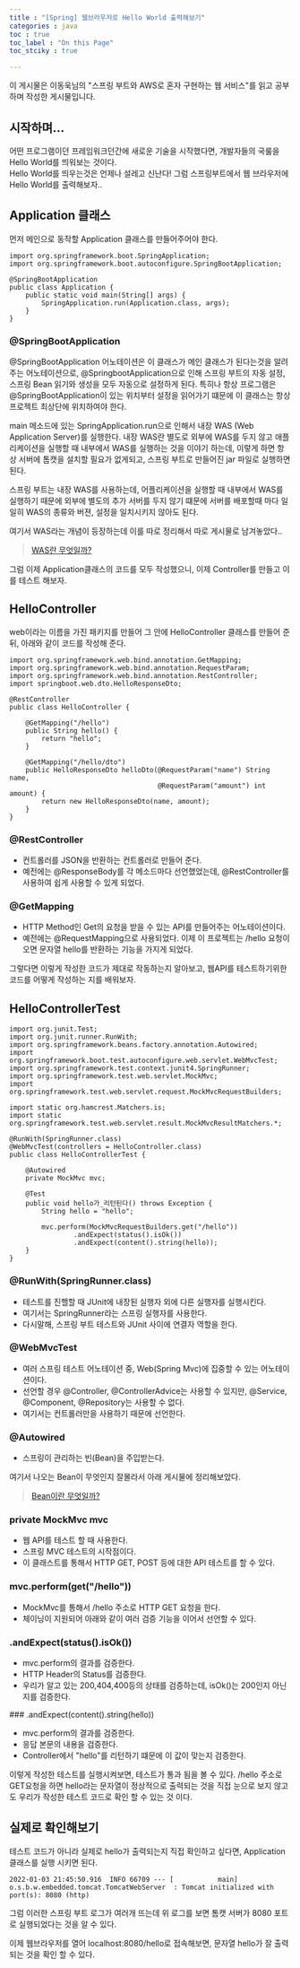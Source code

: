 ```yaml
---
title : "[Spring] 웹브라우저로 Hello World 출력해보기"
categories : java
toc : true
toc_label : "On this Page"
toc_stciky : true

---
```

이 게시물은 이동욱님의 "스프링 부트와 AWS로 혼자 구현하는 웹 서비스"를 읽고 공부하며 작성한 게시물입니다.

## 시작하며...
어떤 프로그램이던 프레임워크던간에 새로운 기술을 시작했다면, 개발자들의 국룰을 Hello World를 띄워보는 것이다.       
Hello World를 띄우는것은 언제나 설레고 신난다! 그럼 스프링부트에서 웹 브라우저에 Hello World를 출력해보자..

## Application 클래스
먼저 메인으로 동작할 Application 클래스를 만들어주어야 한다. 

```
import org.springframework.boot.SpringApplication;
import org.springframework.boot.autoconfigure.SpringBootApplication;

@SpringBootApplication
public class Application {
    public static void main(String[] args) {
        SpringApplication.run(Application.class, args);
    }
}
```

### @SpringBootApplication
@SpringBootApplication 어노테이션은 이 클래스가 메인 클래스가 된다는것을 알려주는 어노테이션으로, @SpringbootApplication으로 인해 스프링 부트의 자동 설정, 스프링 Bean 읽기와 생성을 모두 자동으로 설정하게 된다. 
특히나 항상 프로그램은 @SpringBootApplication이 있는 위치부터 설정을 읽어가기 떄문에 이 클래스는 항상 프로젝트 최상단에 위치하여야 한다. 

main 메소드에 있는 SpringApplication.run으로 인해서 내장 WAS (Web Application Server)를 실행한다. 내장 WAS란 별도로 외부에 WAS를 두지 않고 애플리케이션을 실행할 때 내부에서 WAS를 실행하는 것을 이야기 하는데, 이렇게 하면 항상 서버에 톰캣을 설치할 필요가 없게되고, 스프링 부트로 만들어진 jar 파일로 실행하면 된다.

스프링 부트는 내장 WAS를 사용하는데, 어플리케이션을 실행할 때 내부에서 WAS를 실행하기 때문에 외부에 별도의 추가 서버를 두지 않기 떄문에 서버를 배포할때 마다 일일히 WAS의 종류와 버젼, 설정을 일치시키지 않아도 된다.

여기서 WAS라는 개념이 등장하는데 이를 따로 정리해서 따로 게시물로 남겨놓았다..

> [WAS란 무엇일까?](https://learnote-dev.com/java/Java-WAS란-무엇일까/)

그럼 이제 Application클래스의 코드를 모두 작성했으니, 이제 Controller를 만들고 이를 테스트 해보자.

## HelloController
web이라는 이름을 가진 패키지를 만들어 그 안에 HelloController 클래스를 만들어 준 뒤, 아래와 같이 코드를 작성해 준다.

```
import org.springframework.web.bind.annotation.GetMapping;
import org.springframework.web.bind.annotation.RequestParam;
import org.springframework.web.bind.annotation.RestController;
import springboot.web.dto.HelloResponseDto;

@RestController
public class HelloController {

    @GetMapping("/hello")
    public String hello() {
        return "hello";
    }

    @GetMapping("/hello/dto")
    public HelloResponseDto helloDto(@RequestParam("name") String name,
                                     @RequestParam("amount") int amount) {
        return new HelloResponseDto(name, amount);
    }
}
```
### @RestController
- 컨트롤러를 JSON을 반환하는 컨트롤러로 만들어 준다.
- 예전에는 @ResponseBody를 각 메소드마다 선언했었는데, @RestController를 사용하여 쉽게 사용할 수 있게 되었다.

### @GetMapping
- HTTP Method인 Get의 요청을 받을 수 있는 API를 만들어주는 어노테이션이다.
- 예전에는 @RequestMapping으로 사용되었다. 이제 이 프로젝트는 /hello 요청이 오면 문자열 hello를 반환하는 기능을 가지게 되었다.

그렇다면 이렇게 작성한 코드가 제대로 작동하는지 알아보고, 웹API를 테스트하기위한 코드를 어떻게 작성하는 지를 배워보자.

## HelloControllerTest
```
import org.junit.Test;
import org.junit.runner.RunWith;
import org.springframework.beans.factory.annotation.Autowired;
import org.springframework.boot.test.autoconfigure.web.servlet.WebMvcTest;
import org.springframework.test.context.junit4.SpringRunner;
import org.springframework.test.web.servlet.MockMvc;
import org.springframework.test.web.servlet.request.MockMvcRequestBuilders;

import static org.hamcrest.Matchers.is;
import static org.springframework.test.web.servlet.result.MockMvcResultMatchers.*;

@RunWith(SpringRunner.class)
@WebMvcTest(controllers = HelloController.class)
public class HelloControllerTest {

    @Autowired
    private MockMvc mvc;

    @Test
    public void hello가_리턴된다() throws Exception {
        String hello = "hello";

        mvc.perform(MockMvcRequestBuilders.get("/hello"))
                .andExpect(status().isOk())
                .andExpect(content().string(hello));
    }
}
```
### @RunWith(SpringRunner.class)
- 테스트를 진핼할 때 JUnit에 내장된 실행자 외에 다른 실행자를 실행시킨다.
- 여기서는 SpringRunner라는 스프링 실행자를 사용한다.
- 다시말해, 스프링 부트 테스트와 JUnit 사이에 연결자 역할을 한다.

### @WebMvcTest
- 여러 스프링 테스트 어노테이션 중, Web(Spring Mvc)에 집중할 수 있는 어노테이션이다.
- 선언할 경우 @Controller, @ControllerAdvice는 사용할 수 있지만, @Service, @Component, @Repository는 사용할 수 없다.
- 여기서는 컨트롤러만을 사용하기 때문에 선언한다.

### @Autowired
- 스프링이 관리하는 빈(Bean)을 주입받는다.

여기서 나오는 Bean이 무엇인지 잘몰라서 아래 게시물에 정리해보았다.

> [Bean이란 무엇일까?](https://learnote-dev.com/java/Spring-Bean이란-무엇일까/)

### private MockMvc mvc
- 웹 API를 테스트 할 때 사용한다.
- 스프링 MVC 테스트의 시작점이다.
- 이 클래스트를 통해서 HTTP GET, POST 등에 대한 API 테스트를 할 수 있다.

### mvc.perform(get("/hello"))
- MockMvc를 통해서 /hello 주소로 HTTP GET 요청을 한다.
- 체이닝이 지원되어 아래와 같이 여러 검증 기능을 이어서 선언할 수 있다.

### .andExpect(status().isOk())
- mvc.perform의 결과를 검증한다.
- HTTP Header의 Status를 검증한다.
- 우리가 알고 있는 200,404,400등의 상태를 검증하는데, isOk()는 200인지 아닌지를 검증한다.

###​ .andExpect(content().string(hello))
- mvc.perform의 결과를 검증한다.
- 응답 본문의 내용을 검증한다.
- Controller에서 "hello"를 리턴하기 떄문에 이 값이 맞는지 검증한다.

이렇게 작성한 테스트를 실행시켜보면, 테스트가 통과 됨을 볼 수 있다. /hello 주소로 GET요청을 하면 hello라는 문자열이 정상적으로 출력되는 것을 직접 눈으로 보지 않고도 우리가 작성한 테스트 코드로 확인 할 수 있는 것 이다.

## 실제로 확인해보기
테스트 코드가 아니라 실제로 hello가 출력되는지 직접 확인하고 싶다면, Application 클래스를 실행 시키면 된다.

```
2022-01-03 21:45:50.916  INFO 66709 --- [           main] o.s.b.w.embedded.tomcat.TomcatWebServer  : Tomcat initialized with port(s): 8080 (http)
``` 
그럼 이러한 스프링 부트 로그가 여러개 뜨는데 위 로그를 보면 톰캣 서버가 8080 포트로 실행되었다는 것을 알 수 있다.

이제 웹브라우저를 열어 localhost:8080/hello로 접속해보면, 문자열 hello가 잘 출력되는 것을 확인 할 수 있다.
